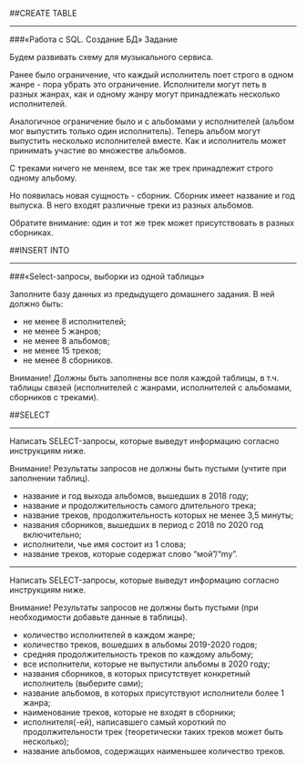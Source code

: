 ##CREATE TABLE
***
###«Работа с SQL. Создание БД»
Задание

Будем развивать схему для музыкального сервиса.

Ранее было ограничение, что каждый исполнитель поет строго в одном жанре - пора убрать это ограничение. Исполнители могут петь в разных жанрах, как и одному жанру могут принадлежать несколько исполнителей.

Аналогичное ограничение было и с альбомами у исполнителей (альбом мог выпустить только один исполнитель). Теперь альбом могут выпустить несколько исполнителей вместе. Как и исполнитель может принимать участие во множестве альбомов.

С треками ничего не меняем, все так же трек принадлежит строго одному альбому.

Но появилась новая сущность - сборник. Сборник имеет название и год выпуска. В него входят различные треки из разных альбомов.

Обратите внимание: один и тот же трек может присутствовать в разных сборниках.

##INSERT INTO
***
###«Select-запросы, выборки из одной таблицы»

Заполните базу данных из предыдущего домашнего задания. В ней должно быть:

* не менее 8 исполнителей;
*  не менее 5 жанров;
* не менее 8 альбомов;
* не менее 15 треков;
* не менее 8 сборников.

Внимание! Должны быть заполнены все поля каждой таблицы, в т.ч. таблицы связей (исполнителей с жанрами, исполнителей с альбомами, сборников с треками).

##SELECT
***
Написать SELECT-запросы, которые выведут информацию согласно инструкциям ниже.

Внимание! Результаты запросов не должны быть пустыми (учтите при заполнении таблиц).

* название и год выхода альбомов, вышедших в 2018 году;
* название и продолжительность самого длительного трека;
* название треков, продолжительность которых не менее 3,5 минуты;
* названия сборников, вышедших в период с 2018 по 2020 год включительно;
* исполнители, чье имя состоит из 1 слова;
* название треков, которые содержат слово “мой”/“my”.

***
Написать SELECT-запросы, которые выведут информацию согласно инструкциям ниже.

Внимание! Результаты запросов не должны быть пустыми (при необходимости добавьте данные в таблицы).

* количество исполнителей в каждом жанре;
* количество треков, вошедших в альбомы 2019-2020 годов;
* средняя продолжительность треков по каждому альбому;
* все исполнители, которые не выпустили альбомы в 2020 году;
* названия сборников, в которых присутствует конкретный исполнитель (выберите сами);
* название альбомов, в которых присутствуют исполнители более 1 жанра;
* наименование треков, которые не входят в сборники;
* исполнителя(-ей), написавшего самый короткий по продолжительности трек (теоретически таких треков может быть несколько);
* название альбомов, содержащих наименьшее количество треков.
